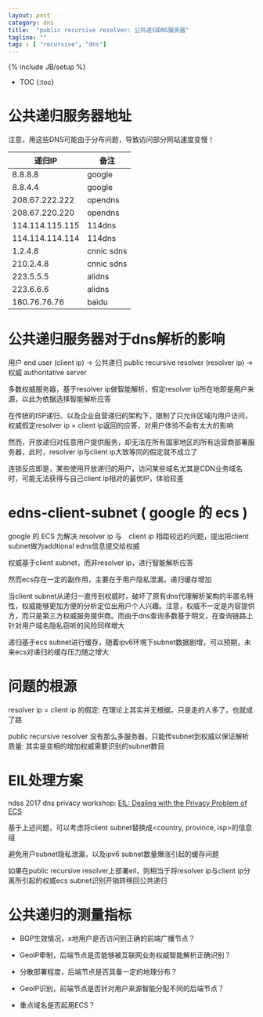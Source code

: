 ```yaml
---
layout: post
category: dns
title:  "public recursive resolver: 公共递归DNS服务器"
tagline: ""
tags : [ "recursive", "dns"]
---
```

{% include JB/setup %}

* TOC
{:toc}

# 公共递归服务器地址

注意，用这些DNS可能由于分布问题，导致访问部分网站速度变慢！

| 递归IP | 备注 |
| ------ | ---- |
| 8.8.8.8 | google |
| 8.8.4.4 | google |
| 208.67.222.222 | opendns |
| 208.67.220.220 | opendns |
| 114.114.115.115 | 114dns |
| 114.114.114.114 | 114dns |
| 1.2.4.8 | cnnic sdns |
| 210.2.4.8 | cnnic sdns |
| 223.5.5.5 | alidns |
| 223.6.6.6 | alidns |
| 180.76.76.76 | baidu |

# 公共递归服务器对于dns解析的影响

用户 end user (client ip) -> 公共递归 public recursive resolver (resolver ip) -> 权威 authoritative server

多数权威服务器，基于resolver ip做智能解析，假定resolver ip所在地即是用户来源，以此为依据选择智能解析应答

在传统的ISP递归、以及企业自营递归的架构下，限制了只允许区域内用户访问，权威假定resolver ip = client ip返回的应答，对用户体验不会有太大的影响

然而，开放递归对任意用户提供服务，却无法在所有国家地区的所有运营商部署服务器，此时，resolver ip与client ip大致等同的假定就不成立了

连锁反应即是，某些使用开放递归的用户，访问某些域名尤其是CDN业务域名时，可能无法获得与自己client ip相对的最优IP，体验较差

# edns-client-subnet ( google 的 ecs )

google 的 ECS 为解决 resolver ip 与　client ip 相距较远的问题，提出把client subnet做为addtional edns信息提交给权威

权威基于client subnet，而非resolver ip，进行智能解析应答

然而ecs存在一定的副作用，主要在于用户隐私泄漏，递归缓存增加

当client subnet从递归一直传到权威时，破坏了原有dns代理解析架构的半匿名特性，权威能够更加方便的分析定位出用户个人兴趣。注意，权威不一定是内容提供方，而只是第三方权威服务提供商。而由于dns查询多数基于明文，在查询链路上针对用户域名隐私窃听的风险同样增大

递归基于ecs subnet进行缓存，随着ipv6环境下subnet数据剧增，可以预期，未来ecs对递归的缓存压力随之增大

# 问题的根源

resolver ip = client ip 的假定: 在理论上其实并无根据，只是走的人多了，也就成了路

public recursive resolver 没有那么多服务器，只能传subnet到权威以保证解析质量: 其实是变相的增加权威需要识别的subnet数目 

# EIL处理方案

ndss 2017 dns privacy workshop: [EIL: Dealing with the Privacy Problem of ECS](https://github.com/abbypan/dns_test_eil)

基于上述问题，可以考虑将client subnet替换成<country, province, isp>的信息组

避免用户subnet隐私泄漏，以及ipv6 subnet数量爆涨引起的缓存问题

如果在public recursive resolver上部署eil，则相当于将resolver ip与client ip分离所引起的权威ecs subnet识别开销转移回公共递归

# 公共递归的测量指标

* BGP生效情况，x地用户是否访问到正确的前端广播节点？

* GeoIP牵制，后端节点是否能够被互联网业务权威智能解析正确识别？

* 分散部署程度，后端节点是否具备一定的地理分布？

* GeoIP识别，前端节点是否针对用户来源智能分配不同的后端节点？

* 重点域名是否起用ECS？
